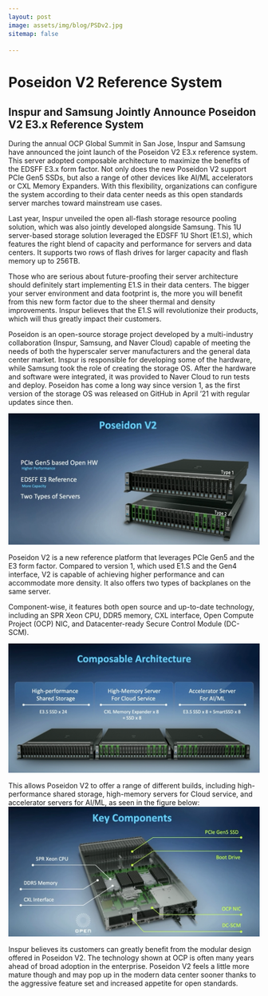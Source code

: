 ```yaml
---
layout: post
image: assets/img/blog/PSDv2.jpg
sitemap: false

---
```

# Poseidon V2 Reference System

## Inspur and Samsung Jointly Announce Poseidon V2 E3.x Reference System

During the annual OCP Global Summit in San Jose, Inspur and Samsung have announced the joint launch of the Poseidon V2 E3.x reference system. This server adopted composable architecture to maximize the benefits of the EDSFF E3.x form factor. Not only does the new Poseidon V2 support PCIe Gen5 SSDs, but also a range of other devices like AI/ML accelerators or CXL Memory Expanders. With this flexibility, organizations can configure the system according to their data center needs as this open standards server marches toward mainstream use cases.

Last year, Inspur unveiled the open all-flash storage resource pooling solution, which was also jointly developed alongside Samsung. This 1U server-based storage solution leveraged the EDSFF 1U Short (E1.S), which features the right blend of capacity and performance for servers and data centers. It supports two rows of flash drives for larger capacity and flash memory up to 256TB.

Those who are serious about future-proofing their server architecture should definitely start implementing E1.S in their data centers. The bigger your server environment and data footprint is, the more you will benefit from this new form factor due to the sheer thermal and density improvements. Inspur believes that the E1.S will revolutionize their products, which will thus greatly impact their customers.

Poseidon is an open-source storage project developed by a multi-industry collaboration (Inspur, Samsung, and Naver Cloud) capable of meeting the needs of both the hyperscaler server manufacturers and the general data center market. Inspur is responsible for developing some of the hardware, while Samsung took the role of creating the storage OS. After the hardware and software were integrated, it was provided to Naver Cloud to run tests and deploy. Poseidon has come a long way since version 1, as the first version of the storage OS was released on GitHub in April ’21 with regular updates since then.

![a](../assets/img/blog/a.png)

Poseidon V2 is a new reference platform that leverages PCIe Gen5 and the E3 form factor. Compared to version 1, which used E1.S and the Gen4 interface, V2 is capable of achieving higher performance and can accommodate more density. It also offers two types of backplanes on the same server.

Component-wise, it features both open source and up-to-date technology, including an SPR Xeon CPU, DDR5 memory, CXL interface, Open Compute Project (OCP) NIC, and Datacenter-ready Secure Control Module (DC-SCM).

![b](../assets/img/blog/b.png)

This allows Poseidon V2 to offer a range of different builds, including high-performance shared storage, high-memory servers for Cloud service, and accelerator servers for AI/ML, as seen in the figure below:
![c](../assets/img/blog/c.png)

Inspur believes its customers can greatly benefit from the modular design offered in Poseidon V2. The technology shown at OCP is often many years ahead of broad adoption in the enterprise. Poseidon V2 feels a little more mature though and may pop up in the modern data center sooner thanks to the aggressive feature set and increased appetite for open standards.